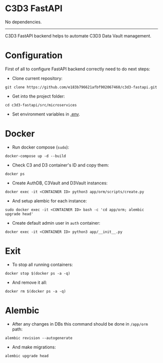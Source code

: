 # C3D3 FastAPI
No dependencies.

---

C3D3 FastAPI backend helps to automate C3D3 Data Vault management.

# Configuration

First of all to configure FastAPI backend correctly need to do next steps:

- Clone current repository:
```
git clone https://github.com/e183b796621afbf902067460/c3d3-fastapi.git
```

- Get into the project folder:
```
cd c3d3-fastapi/src/microservices
```

- Set environment variables in [.env](https://github.com/e183b796621afbf902067460/c3d3-fastapi/blob/master/src/microservices/.env).

# Docker

- Run docker compose (`sudo`):
```
docker-compose up -d --build
```

- Check C3 and D3 container's ID and copy them:
```
docker ps
```

- Create AuthDB, C3Vault and D3Vault instances:
```
docker exec -it <CONTAINER ID> python3 app/orm/scripts/create.py
```

- And setup alembic for each instance:
```
sudo docker exec -it <CONTAINER ID> bash -c 'cd app/orm; alembic upgrade head'
```

- Create default admin user in `auth` container:
```
docker exec -it <CONTAINER ID> python3 app/__init__.py
```

# Exit
- To stop all running containers:
```
docker stop $(docker ps -a -q)
```
- And remove it all:
```
docker rm $(docker ps -a -q)
```

# Alembic
- After any changes in DBs this command should be done in `/app/orm` path:
```
alembic revision --autogenerate
```
- And make migrations:
```
alembic upgrade head
```
